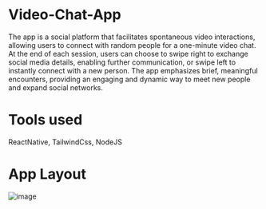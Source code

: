 # Video-Chat-App
The app is a social platform that facilitates spontaneous video interactions, allowing users to connect with random people for a one-minute video chat. At the end of each session, users can choose to swipe right to exchange social media details, enabling further communication, or swipe left to instantly connect with a new person. The app emphasizes brief, meaningful encounters, providing an engaging and dynamic way to meet new people and expand social networks.

# Tools used

ReactNative, TailwindCss, NodeJS

# App Layout

![image](https://github.com/user-attachments/assets/329bf829-64d7-4a7f-a9fa-2526578d3c2d)
